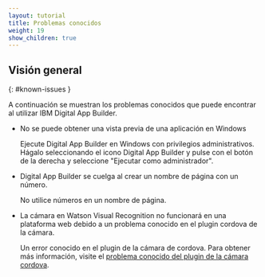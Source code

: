 ```yaml
---
layout: tutorial
title: Problemas conocidos 
weight: 19
show_children: true
---
```

<!-- NLS_CHARSET=UTF-8 -->
## Visión general
{: #known-issues }

A continuación se muestran los problemas conocidos que puede encontrar al utilizar IBM Digital App Builder.

* No se puede obtener una vista previa de una aplicación en Windows

    Ejecute Digital App Builder en Windows con privilegios administrativos. Hágalo seleccionando el icono Digital App Builder y pulse con el botón de la derecha y seleccione "Ejecutar como administrador".  

* Digital App Builder se cuelga al crear un nombre de página con un número. 

    No utilice números en un nombre de página. 

* La cámara en Watson Visual Recognition no funcionará en una plataforma web debido a un problema conocido en el plugin cordova de la cámara. 
 
    Un error conocido en el plugin de la cámara de cordova. Para obtener más información, visite el [problema conocido del plugin de la cámara cordova](https://github.com/apache/cordova-plugin-camera/issues/399).
